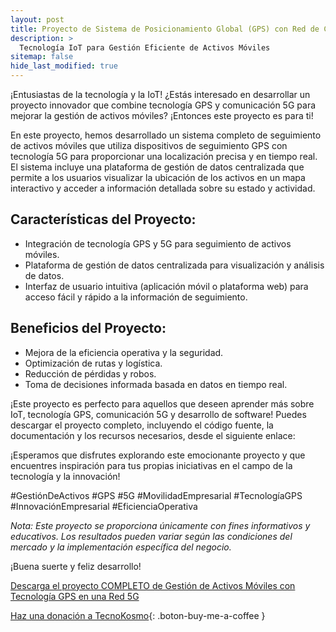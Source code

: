 ```yaml
---
layout: post
title: Proyecto de Sistema de Posicionamiento Global (GPS) con Red de Comunicación 5G
description: >
  Tecnología IoT para Gestión Eficiente de Activos Móviles
sitemap: false
hide_last_modified: true
---
```


¡Entusiastas de la tecnología y la IoT!
¿Estás interesado en desarrollar un proyecto innovador que combine tecnología GPS y comunicación 5G para mejorar la gestión de activos móviles? ¡Entonces este proyecto es para ti!

En este proyecto, hemos desarrollado un sistema completo de seguimiento de activos móviles que utiliza dispositivos de seguimiento GPS con tecnología 5G para proporcionar una localización precisa y en tiempo real. El sistema incluye una plataforma de gestión de datos centralizada que permite a los usuarios visualizar la ubicación de los activos en un mapa interactivo y acceder a información detallada sobre su estado y actividad.

## Características del Proyecto: ## 
- Integración de tecnología GPS y 5G para seguimiento de activos móviles.
- Plataforma de gestión de datos centralizada para visualización y análisis de datos.
- Interfaz de usuario intuitiva (aplicación móvil o plataforma web) para acceso fácil y rápido a la información de seguimiento.

## Beneficios del Proyecto: ##  
- Mejora de la eficiencia operativa y la seguridad.
- Optimización de rutas y logística.
- Reducción de pérdidas y robos.
- Toma de decisiones informada basada en datos en tiempo real.

¡Este proyecto es perfecto para aquellos que deseen aprender más sobre IoT, tecnología GPS, comunicación 5G y desarrollo de software! Puedes descargar el proyecto completo, incluyendo el código fuente, la documentación y los recursos necesarios, desde el siguiente enlace:

¡Esperamos que disfrutes explorando este emocionante proyecto y que encuentres inspiración para tus propias iniciativas en el campo de la tecnología y la innovación!

#GestiónDeActivos #GPS #5G #MovilidadEmpresarial #TecnologíaGPS #InnovaciónEmpresarial #EficienciaOperativa

*Nota: Este proyecto se proporciona únicamente con fines informativos y educativos. Los resultados pueden variar según las condiciones del mercado y la implementación específica del negocio.*

¡Buena suerte y feliz desarrollo!

[Descarga el proyecto COMPLETO de Gestión de Activos Móviles con Tecnología GPS en una Red 5G](https://www.dropbox.com/scl/fo/n2xvnidn0a054ma0zk6qe/h?rlkey=g19l1d1yqgbnlg1o4g0qx11vt&dl=0)

[Haz una donación a TecnoKosmo](https://www.buymeacoffee.com/nain.taleb){: .boton-buy-me-a-coffee }

<object data="../gestionActivosMovilesGPS_5G.pdf" width="100%" height="600" type='application/pdf'></object>

